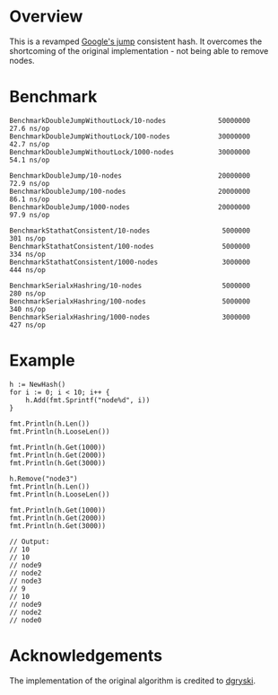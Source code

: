 # Overview
This is a revamped [Google's jump](https://arxiv.org/pdf/1406.2294.pdf) consistent hash. It overcomes the shortcoming of the original implementation - not being able to remove nodes.

# Benchmark
```
BenchmarkDoubleJumpWithoutLock/10-nodes             50000000            27.6 ns/op
BenchmarkDoubleJumpWithoutLock/100-nodes            30000000            42.7 ns/op
BenchmarkDoubleJumpWithoutLock/1000-nodes           30000000            54.1 ns/op

BenchmarkDoubleJump/10-nodes                        20000000            72.9 ns/op
BenchmarkDoubleJump/100-nodes                       20000000            86.1 ns/op
BenchmarkDoubleJump/1000-nodes                      20000000            97.9 ns/op

BenchmarkStathatConsistent/10-nodes                  5000000           301 ns/op
BenchmarkStathatConsistent/100-nodes                 5000000           334 ns/op
BenchmarkStathatConsistent/1000-nodes                3000000           444 ns/op

BenchmarkSerialxHashring/10-nodes                    5000000           280 ns/op
BenchmarkSerialxHashring/100-nodes                   5000000           340 ns/op
BenchmarkSerialxHashring/1000-nodes                  3000000           427 ns/op
```

# Example
```
h := NewHash()
for i := 0; i < 10; i++ {
    h.Add(fmt.Sprintf("node%d", i))
}

fmt.Println(h.Len())
fmt.Println(h.LooseLen())

fmt.Println(h.Get(1000))
fmt.Println(h.Get(2000))
fmt.Println(h.Get(3000))

h.Remove("node3")
fmt.Println(h.Len())
fmt.Println(h.LooseLen())

fmt.Println(h.Get(1000))
fmt.Println(h.Get(2000))
fmt.Println(h.Get(3000))

// Output:
// 10
// 10
// node9
// node2
// node3
// 9
// 10
// node9
// node2
// node0
```

# Acknowledgements
The implementation of the original algorithm is credited to [dgryski](github.com/dgryski/go-jump).
